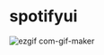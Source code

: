 # spotifyui

![ezgif com-gif-maker](https://user-images.githubusercontent.com/70608758/198827766-31c32396-3d5f-4e77-924b-0923f731e371.gif)
